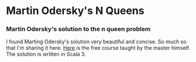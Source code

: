 # Martin Odersky's N Queens
### Martin Odersky's solution to the n queen problem

I found Marting Odersky's solution very beautiful and concise. So much so that I'm sharing it here.
[Here](https://www.coursera.org/learn/scala-functional-programming) is the free course taught by the master himself. The solution is written in Scala 3.

